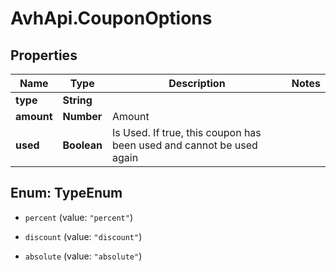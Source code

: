 # AvhApi.CouponOptions

## Properties

Name | Type | Description | Notes
------------ | ------------- | ------------- | -------------
**type** | **String** |  | 
**amount** | **Number** | Amount | 
**used** | **Boolean** | Is Used. If true, this coupon has been used and cannot be used again | 



## Enum: TypeEnum


* `percent` (value: `"percent"`)

* `discount` (value: `"discount"`)

* `absolute` (value: `"absolute"`)




